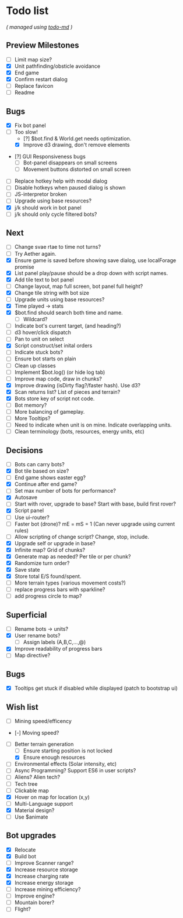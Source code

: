 # Todo list

_\( managed using [todo-md](https://github.com/Hypercubed/todo-md) \)_

## Preview Milestones
- [ ] Limit map size?
- [x] Unit pathfinding/obsticle avoidance
- [x] End game
- [x] Confirm restart dialog
- [ ] Replace favicon
- [ ] Readme

## Bugs
- [x] Fix bot panel
- [ ] Too slow!
  - [?] $bot.find & World.get needs optimization.
  - [x] Improve d3 drawing, don't remove elements
- [?] GUI Responsiveness bugs
  - [ ] Bot-panel disappears on small screens
  - [ ] Movement buttons distorted on small screen
- [ ] Replace hotkey help with modal dialog
- [ ] Disable hotkeys when paused dialog is shown
- [ ] JS-interpretor broken
- [ ] Upgrade using base resources?
- [x] j/k should work in bot panel
- [ ] j/k should only cycle filtered bots?

## Next
- [ ] Change svae rtae to time not turns?
- [ ] Try Aether again.
- [x] Ensure game is saved before showing save dialog, use localForage promise
- [x] List panel play/pause should be a drop down with script names.
- [x] Add tile text to bot panel
- [ ] Change layout, map full screen, bot panel full height?
- [x] Change tile string with bot size
- [ ] Upgrade units using base resources?
- [x] Time played -> stats
- [x] $bot.find should search both time and name.
  - [ ] Wildcard?
- [ ] Indicate bot's current target, (and heading?)
- [ ] d3 hover/click dispatch
- [ ] Pan to unit on select
- [x] Script construct/set inital orders
- [ ] Indicate stuck bots?
- [ ] Ensure bot starts on plain
- [ ] Clean up classes
- [ ] Implement $bot.log() (or hide log tab)
- [ ] Improve map code, draw in chunks?
- [x] Improve drawing (isDirty flag?/faster hash). Use d3?
- [x] Scan returns list? List of pieces and terrain?
- [x] Bots store key of script not code.
- [ ] Bot memory?
- [ ] More balancing of gameplay.
- [ ] More Tooltips?
- [ ] Need to indicate when unit is on mine.  Indicate overlapping units.
- [ ] Clean terminology (bots, resources, energy units, etc)

## Decisions
- [ ] Bots can carry bots?
- [x] Bot tile based on size?
- [ ] End game shows easter egg?
- [x] Continue after end game?
- [ ] Set max number of bots for performance?
- [x] Autosave
- [ ] Start with rover, upgrade to base?  Start with base, build first rover?
- [x] Script panel
- [ ] Use ui-router?
- [ ] Faster bot (drone)? mE = mS = 1 (Can never upgrade using current rules)
- [ ] Allow scripting of change script?  Change, stop, include.
- [x] Upgrade self or upgrade in base?
- [x] Infinite map?  Grid of chunks?
- [x] Generate map as needed? Per tile or per chunk?
- [x] Randomize turn order?
- [x] Save state
- [x] Store total E/S found/spent.
- [ ] More terrain types (various movement costs?)
- [ ] replace progress bars with sparkline?
- [ ] add progress circle to map?

## Superficial
- [ ] Rename bots -> units?
- [x] User rename bots?
  - [ ] Assign labels (A,B,C,...,@)
- [x] Improve readability of progress bars
- [ ] Map directive?

## Bugs
- [x] Tooltips get stuck if disabled while displayed (patch to bootstrap ui)

## Wish list
- [ ] Mining speed/efficency
- [-] Moving speed?
- [ ] Better terrain generation
  - [ ] Ensure starting position is not locked
  - [x] Ensure enough resources
- [ ] Environmental effects (Solar intensity, etc)
- [ ] Async Programming?  Support ES6 in user scripts?
- [ ] Aliens?  Alien tech?
- [ ] Tech tree
- [ ] Clickable map
- [x] Hover on map for location (x,y)
- [ ] Multi-Language support
- [x] Material design?
- [ ] Use $animate

## Bot upgrades
- [x] Relocate
- [x] Build bot
- [ ] Improve Scanner range?
- [x] Increase resource storage
- [x] Increase charging rate
- [x] Increase energy storage
- [ ] Increase mining efficiency?
- [ ] Improve engine?
- [ ] Mountain borer?
- [ ] Flight?
